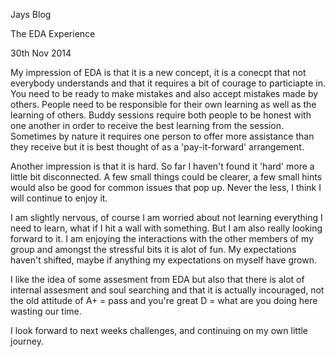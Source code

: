 Jays Blog

The EDA Experience

30th Nov 2014

My impression of EDA is that it is a new concept, it is a conecpt that not everybody understands and that it requires a bit of courage to particiapte in. You need to be ready to make mistakes and also accept mistakes made by others. People need to be responsible for their own learning as well as the learning of others.
Buddy sessions require both people to be honest with one another in order to receive the best learning from the session. Sometimes by nature it requires one person to offer more assistance than they receive but it is best thought of as a 'pay-it-forward' arrangement.

Another impression is that it is hard. So far I haven't found it 'hard' more a little bit disconnected. A few small things could be clearer, a few small hints would also be good for common issues that pop up. Never the less, I think I will continue to enjoy it.

I am slightly nervous, of course I am worried about not learning everything I need to learn, what if I hit a wall with something. But I am also really looking forward to it. I am enjoying the interactions with the other members of my group and amongst the stressful bits it is alot of fun. My expectations haven't shifted, maybe if anything my expectations on myself have grown.

I like the idea of some assesment from EDA but also that there is alot of internal assesment and soul searching and that it is actually incouraged, not the old attitude of A+ = pass and you're great D = what are you doing here wasting our time.

I look forward to next weeks challenges, and continuing on my own little journey.